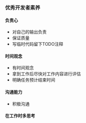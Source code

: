 ### 优秀开发者素养
#### 负责心
- 对自己的输出负责
- 保证质量
- 写临时代码留下TODO注释

#### 时间观念
- 有时间观念
- 拿到工作后尽快对工作内容进行评估
- 明确任务预计结束时间
#### 沟通能力
 - 积极沟通

#### 在工作时多思考

#### 
